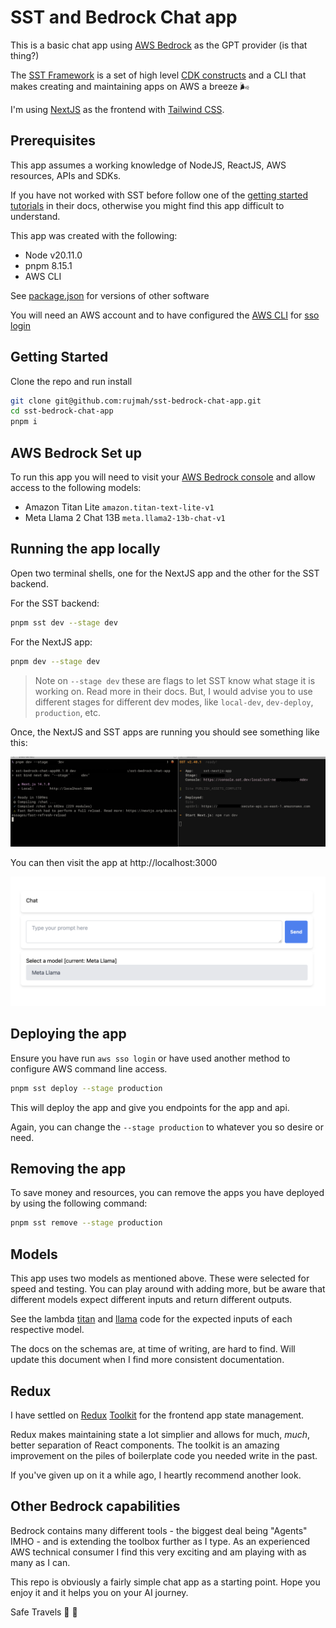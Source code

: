 # SST and Bedrock Chat app

This is a basic chat app using [AWS Bedrock](https://aws.amazon.com/bedrock/) as the GPT provider (is that thing?)

The [SST Framework](https://sst.dev) is a set of high level [CDK constructs](https://docs.aws.amazon.com/cdk/v2/guide/home.html) and a CLI that makes creating and maintaining apps on AWS a breeze 🌬️

I'm using [NextJS](https://nextjs.org/docs) as the frontend with [Tailwind CSS](https://v2.tailwindcss.com/docs).

## Prerequisites

This app assumes a working knowledge of NodeJS, ReactJS, AWS resources, APIs and SDKs.

If you have not worked with SST before follow one of the [getting started tutorials](https://docs.sst.dev/) in their docs, otherwise you might find this app difficult to understand.

This app was created with the following:

- Node v20.11.0
- pnpm 8.15.1
- AWS CLI

See [package.json](./package.json) for versions of other software

You will need an AWS account and to have configured the [AWS CLI](https://docs.aws.amazon.com/cli/latest/userguide/getting-started-install.html) for [sso login](https://docs.aws.amazon.com/cli/latest/userguide/sso-configure-profile-token.html#sso-configure-profile-token-auto-sso)

## Getting Started

Clone the repo and run install

```bash
git clone git@github.com:rujmah/sst-bedrock-chat-app.git
cd sst-bedrock-chat-app
pnpm i
```

## AWS Bedrock Set up

To run this app you will need to visit your [AWS Bedrock console](https://docs.aws.amazon.com/bedrock/latest/userguide/model-access.html) and allow access to the following models:

- Amazon Titan Lite `amazon.titan-text-lite-v1`
- Meta Llama 2 Chat 13B `meta.llama2-13b-chat-v1`

## Running the app locally

Open two terminal shells, one for the NextJS app and the other for the SST backend.

For the SST backend:

```bash
pnpm sst dev --stage dev
```

For the NextJS app:

```bash
pnpm dev --stage dev
```

> Note on `--stage dev` these are flags to let SST know what stage it is working on. Read more in their docs. But, I would advise you to use different stages for different dev modes, like `local-dev`, `dev-deploy`, `production`, etc.

Once, the NextJS and SST apps are running you should see something like this:

![terminals running app](docs/images/terminal-example.png)

You can then visit the app at http://localhost:3000

![App view](./docs/images/app-view.png)

## Deploying the app

Ensure you have run `aws sso login` or have used another method to configure AWS command line access.

```bash
pnpm sst deploy --stage production
```

This will deploy the app and give you endpoints for the app and api.

Again, you can change the `--stage production` to whatever you so desire or need.

## Removing the app

To save money and resources, you can remove the apps you have deployed by using the following command:

```bash
pnpm sst remove --stage production
```

## Models

This app uses two models as mentioned above. These were selected for speed and testing. You can play around with adding more, but be aware that different models expect different inputs and return different outputs.

See the lambda [titan](./src/lambda/titan.ts) and [llama](./src/lambda/llama.ts) code for the expected inputs of each respective model.

The docs on the schemas are, at time of writing, are hard to find. Will update this document when I find more consistent documentation.

## Redux

I have settled on [Redux](https://redux.js.org/) [Toolkit](https://redux-toolkit.js.org/) for the frontend app state management.

Redux makes maintaining state a lot simplier and allows for much, _much_, better separation of React components. The toolkit is an amazing improvement on the piles of boilerplate code you needed write in the past.

If you've given up on it a while ago, I heartly recommend another look.

## Other Bedrock capabilities

Bedrock contains many different tools - the biggest deal being "Agents" IMHO - and is extending the toolbox further as I type. As an experienced AWS technical consumer I find this very exciting and am playing with as many as I can.

This repo is obviously a fairly simple chat app as a starting point. Hope you enjoy it and it helps you on your AI journey.

Safe Travels 🫡 🚀

